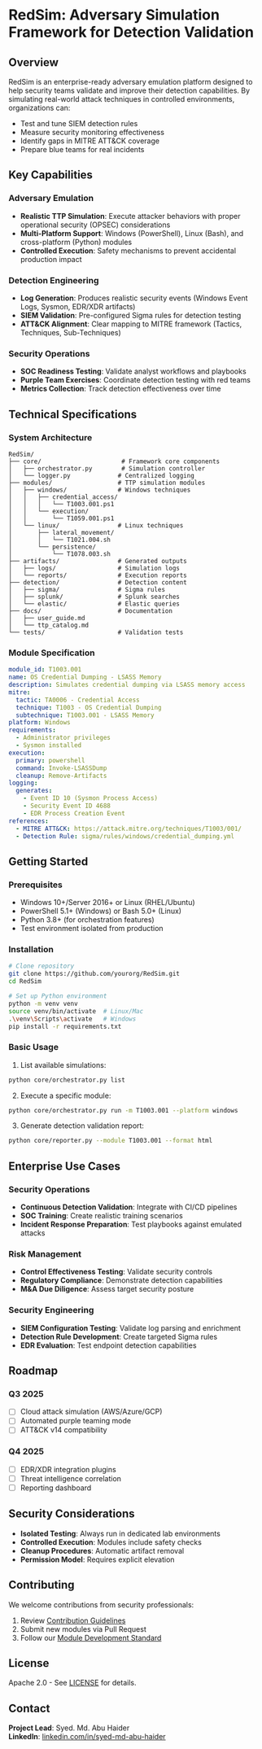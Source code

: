 
# RedSim: Adversary Simulation Framework for Detection Validation

## Overview
RedSim is an enterprise-ready adversary emulation platform designed to help security teams validate and improve their detection capabilities. By simulating real-world attack techniques in controlled environments, organizations can:

- Test and tune SIEM detection rules
- Measure security monitoring effectiveness
- Identify gaps in MITRE ATT&CK coverage
- Prepare blue teams for real incidents

## Key Capabilities

### Adversary Emulation
- **Realistic TTP Simulation**: Execute attacker behaviors with proper operational security (OPSEC) considerations
- **Multi-Platform Support**: Windows (PowerShell), Linux (Bash), and cross-platform (Python) modules
- **Controlled Execution**: Safety mechanisms to prevent accidental production impact

### Detection Engineering
- **Log Generation**: Produces realistic security events (Windows Event Logs, Sysmon, EDR/XDR artifacts)
- **SIEM Validation**: Pre-configured Sigma rules for detection testing
- **ATT&CK Alignment**: Clear mapping to MITRE framework (Tactics, Techniques, Sub-Techniques)

### Security Operations
- **SOC Readiness Testing**: Validate analyst workflows and playbooks
- **Purple Team Exercises**: Coordinate detection testing with red teams
- **Metrics Collection**: Track detection effectiveness over time

## Technical Specifications

### System Architecture
```
RedSim/
├── core/                      # Framework core components
│   ├── orchestrator.py        # Simulation controller
│   └── logger.py             # Centralized logging
├── modules/                  # TTP simulation modules
│   ├── windows/              # Windows techniques
│   │   ├── credential_access/
│   │   │   └── T1003.001.ps1
│   │   └── execution/
│   │       └── T1059.001.ps1
│   └── linux/                # Linux techniques
│       ├── lateral_movement/
│       │   └── T1021.004.sh
│       └── persistence/
│           └── T1078.003.sh
├── artifacts/                # Generated outputs
│   ├── logs/                 # Simulation logs
│   └── reports/              # Execution reports
├── detection/                # Detection content
│   ├── sigma/                # Sigma rules
│   ├── splunk/               # Splunk searches
│   └── elastic/              # Elastic queries
├── docs/                     # Documentation
│   ├── user_guide.md
│   └── ttp_catalog.md
└── tests/                    # Validation tests
```

### Module Specification
```yaml
module_id: T1003.001
name: OS Credential Dumping - LSASS Memory
description: Simulates credential dumping via LSASS memory access
mitre:
  tactic: TA0006 - Credential Access
  technique: T1003 - OS Credential Dumping
  subtechnique: T1003.001 - LSASS Memory
platform: Windows
requirements:
  - Administrator privileges
  - Sysmon installed
execution:
  primary: powershell
  command: Invoke-LSASSDump
  cleanup: Remove-Artifacts
logging:
  generates:
    - Event ID 10 (Sysmon Process Access)
    - Security Event ID 4688
    - EDR Process Creation Event
references:
  - MITRE ATT&CK: https://attack.mitre.org/techniques/T1003/001/
  - Detection Rule: sigma/rules/windows/credential_dumping.yml
```

## Getting Started

### Prerequisites
- Windows 10+/Server 2016+ or Linux (RHEL/Ubuntu)
- PowerShell 5.1+ (Windows) or Bash 5.0+ (Linux)
- Python 3.8+ (for orchestration features)
- Test environment isolated from production

### Installation
```bash
# Clone repository
git clone https://github.com/yourorg/RedSim.git
cd RedSim

# Set up Python environment
python -m venv venv
source venv/bin/activate  # Linux/Mac
.\venv\Scripts\activate   # Windows
pip install -r requirements.txt
```

### Basic Usage
1. List available simulations:
```bash
python core/orchestrator.py list
```

2. Execute a specific module:
```bash
python core/orchestrator.py run -m T1003.001 --platform windows
```

3. Generate detection validation report:
```bash
python core/reporter.py --module T1003.001 --format html
```

## Enterprise Use Cases

### Security Operations
- **Continuous Detection Validation**: Integrate with CI/CD pipelines
- **SOC Training**: Create realistic training scenarios
- **Incident Response Preparation**: Test playbooks against emulated attacks

### Risk Management
- **Control Effectiveness Testing**: Validate security controls
- **Regulatory Compliance**: Demonstrate detection capabilities
- **M&A Due Diligence**: Assess target security posture

### Security Engineering
- **SIEM Configuration Testing**: Validate log parsing and enrichment
- **Detection Rule Development**: Create targeted Sigma rules
- **EDR Evaluation**: Test endpoint detection capabilities

## Roadmap

### Q3 2025
- [ ] Cloud attack simulation (AWS/Azure/GCP)
- [ ] Automated purple teaming mode
- [ ] ATT&CK v14 compatibility

### Q4 2025
- [ ] EDR/XDR integration plugins
- [ ] Threat intelligence correlation
- [ ] Reporting dashboard

## Security Considerations
- **Isolated Testing**: Always run in dedicated lab environments
- **Controlled Execution**: Modules include safety checks
- **Cleanup Procedures**: Automatic artifact removal
- **Permission Model**: Requires explicit elevation

## Contributing
We welcome contributions from security professionals:
1. Review [Contribution Guidelines](docs/CONTRIBUTING.md)
2. Submit new modules via Pull Request
3. Follow our [Module Development Standard](docs/MODULE_STANDARD.md)

## License
Apache 2.0 - See [LICENSE](LICENSE) for details.

## Contact
**Project Lead**: Syed. Md. Abu Haider  
**LinkedIn**: [linkedin.com/in/syed-md-abu-haider](https://www.linkedin.com/in/syed-md-abu-haider)
```

